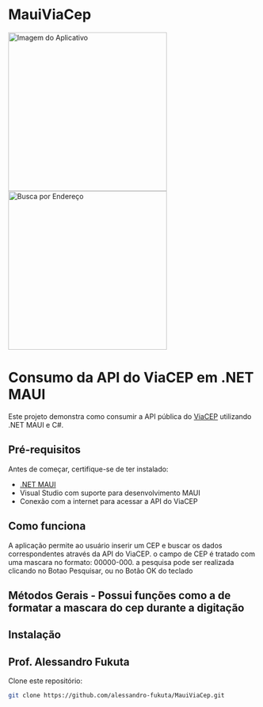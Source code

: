 # MauiViaCep

<img src="https://i.imgur.com/sF9WtIh.jpeg" alt="Imagem do Aplicativo" height="320">
<img src="https://i.imgur.com/cpDQG2G.jpeg" alt="Busca por Endereço" height="320">

# Consumo da API do ViaCEP em .NET MAUI

Este projeto demonstra como consumir a API pública do [ViaCEP](https://viacep.com.br/) utilizando .NET MAUI e C#.

## Pré-requisitos

Antes de começar, certifique-se de ter instalado:

- [.NET MAUI](https://learn.microsoft.com/pt-br/dotnet/maui/)
- Visual Studio com suporte para desenvolvimento MAUI
- Conexão com a internet para acessar a API do ViaCEP

## Como funciona

A aplicação permite ao usuário inserir um CEP e buscar os dados correspondentes através da API do ViaCEP.
o campo de CEP é tratado com uma mascara no formato: 00000-000.
a pesquisa pode ser realizada clicando no Botao Pesquisar, ou no Botão OK do teclado

## Métodos Gerais - Possui funções como a de formatar a mascara do cep durante a digitação

## Instalação

## Prof. Alessandro Fukuta

Clone este repositório:

```sh
git clone https://github.com/alessandro-fukuta/MauiViaCep.git
```

